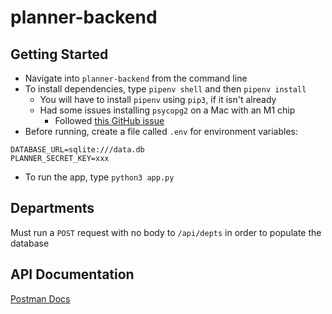 # planner-backend

## Getting Started

- Navigate into `planner-backend` from the command line
- To install dependencies, type `pipenv shell` and then `pipenv install`
  - You will have to install `pipenv` using `pip3`, if it isn't already
  - Had some issues installing `psycopg2` on a Mac with an M1 chip
    - Followed [this GitHub issue](https://github.com/psycopg/psycopg2/issues/1200)
- Before running, create a file called `.env` for environment variables:

```
DATABASE_URL=sqlite:///data.db
PLANNER_SECRET_KEY=xxx
```

- To run the app, type `python3 app.py`

## Departments

Must run a `POST` request with no body to `/api/depts` in order to populate the database

## API Documentation

[Postman Docs](https://documenter.getpostman.com/view/9613028/TVCmQjqt)
